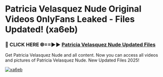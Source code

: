 # Patricia Velasquez Nude Original Videos 0nlyFans Leaked - Files Updated! (xa6eb)

<h3>🔴 CLICK HERE 🌐==►► <a href="https://tinyurl.com/5h6xmrr3" rel="nofollow">Patricia Velasquez Nude Updated Files</a></h3>

Get Patricia Velasquez Nude and all content. Now you can access all videos and pictures of Patricia Velasquez Nude. New Updated Files 2025!

[![xa6eb](https://i.imgur.com/KVD873Z.gif)](https://tinyurl.com/5h6xmrr3)
